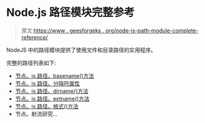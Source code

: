 # Node.js 路径模块完整参考

> 原文:[https://www . geesforgeks . org/node-js-path-module-complete-reference/](https://www.geeksforgeeks.org/node-js-path-module-complete-reference/)

NodeJS 中的路径模块提供了使用文件和目录路径的实用程序。

完整的路径列表如下:

*   [节点。js 路径。basename()方法](https://www.geeksforgeeks.org/node-js-path-basename-method/)
*   [节点。js 路径。分隔符属性](https://www.geeksforgeeks.org/node-js-path-delimiter-property/)
*   [节点。js 路径。dirname()方法](https://www.geeksforgeeks.org/node-js-path-dirname-method/)
*   [节点。js 路径。extname()方法](https://www.geeksforgeeks.org/node-js-path-extname-method/)
*   [节点。js 路径。格式()方法](https://www.geeksforgeeks.org/node-js-path-format-method/)
*   节点。射流研究…
